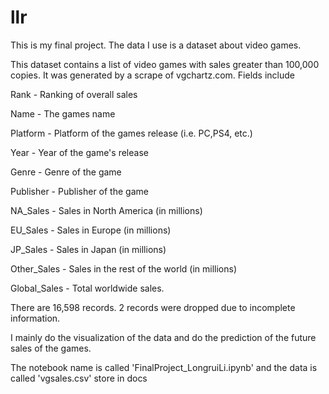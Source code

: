 # llr
This is my final project. The data I use is a dataset about video games.

This dataset contains a list of video games with sales greater than 100,000 copies. It was generated by a scrape of vgchartz.com.
Fields include

Rank - Ranking of overall sales

Name - The games name

Platform - Platform of the games release (i.e. PC,PS4, etc.)

Year - Year of the game's release

Genre - Genre of the game

Publisher - Publisher of the game

NA_Sales - Sales in North America (in millions)

EU_Sales - Sales in Europe (in millions)

JP_Sales - Sales in Japan (in millions)

Other_Sales - Sales in the rest of the world (in millions)

Global_Sales - Total worldwide sales.

There are 16,598 records. 2 records were dropped due to incomplete information.

I mainly do the visualization of the data and do the prediction of the future sales of the games.

The notebook name is called 'FinalProject_LongruiLi.ipynb' and the data is called 'vgsales.csv' store in docs
